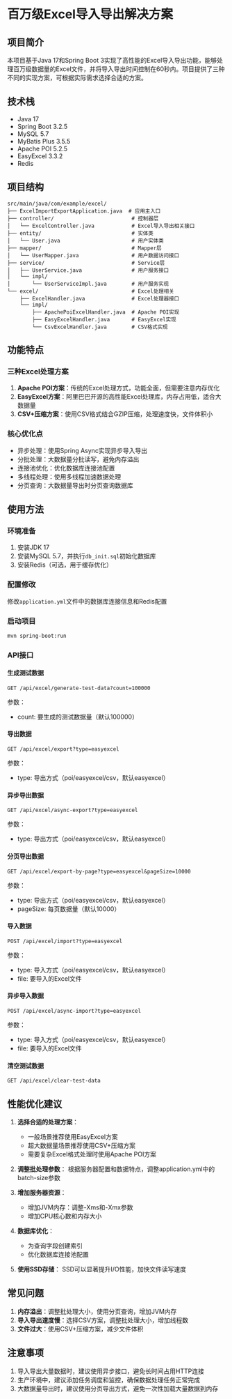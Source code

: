 # 百万级Excel导入导出解决方案

## 项目简介
本项目基于Java 17和Spring Boot 3实现了高性能的Excel导入导出功能，能够处理百万级数据量的Excel文件，并将导入导出时间控制在60秒内。项目提供了三种不同的实现方案，可根据实际需求选择合适的方案。

## 技术栈
- Java 17
- Spring Boot 3.2.5
- MySQL 5.7
- MyBatis Plus 3.5.5
- Apache POI 5.2.5
- EasyExcel 3.3.2
- Redis

## 项目结构
```
src/main/java/com/example/excel/
├── ExcelImportExportApplication.java  # 应用主入口
├── controller/                         # 控制器层
│   └── ExcelController.java            # Excel导入导出相关接口
├── entity/                             # 实体类
│   └── User.java                       # 用户实体类
├── mapper/                             # Mapper层
│   └── UserMapper.java                 # 用户数据访问接口
├── service/                            # Service层
│   ├── UserService.java                # 用户服务接口
│   └── impl/
│       └── UserServiceImpl.java        # 用户服务实现
└── excel/                              # Excel处理相关
    ├── ExcelHandler.java               # Excel处理器接口
    └── impl/
        ├── ApachePoiExcelHandler.java  # Apache POI实现
        ├── EasyExcelHandler.java       # EasyExcel实现
        └── CsvExcelHandler.java        # CSV格式实现
```

## 功能特点

### 三种Excel处理方案
1. **Apache POI方案**：传统的Excel处理方式，功能全面，但需要注意内存优化
2. **EasyExcel方案**：阿里巴巴开源的高性能Excel处理库，内存占用低，适合大数据量
3. **CSV+压缩方案**：使用CSV格式结合GZIP压缩，处理速度快，文件体积小

### 核心优化点
- 异步处理：使用Spring Async实现异步导入导出
- 分批处理：大数据量分批读写，避免内存溢出
- 连接池优化：优化数据库连接池配置
- 多线程处理：使用多线程加速数据处理
- 分页查询：大数据量导出时分页查询数据库

## 使用方法

### 环境准备
1. 安装JDK 17
2. 安装MySQL 5.7，并执行`db_init.sql`初始化数据库
3. 安装Redis（可选，用于缓存优化）

### 配置修改
修改`application.yml`文件中的数据库连接信息和Redis配置

### 启动项目
```bash
mvn spring-boot:run
```

### API接口

#### 生成测试数据
```
GET /api/excel/generate-test-data?count=100000
```
参数：
- count: 要生成的测试数据量（默认100000）

#### 导出数据
```
GET /api/excel/export?type=easyexcel
```
参数：
- type: 导出方式（poi/easyexcel/csv，默认easyexcel）

#### 异步导出数据
```
GET /api/excel/async-export?type=easyexcel
```
参数：
- type: 导出方式（poi/easyexcel/csv，默认easyexcel）

#### 分页导出数据
```
GET /api/excel/export-by-page?type=easyexcel&pageSize=10000
```
参数：
- type: 导出方式（poi/easyexcel/csv，默认easyexcel）
- pageSize: 每页数据量（默认10000）

#### 导入数据
```
POST /api/excel/import?type=easyexcel
```
参数：
- type: 导入方式（poi/easyexcel/csv，默认easyexcel）
- file: 要导入的Excel文件

#### 异步导入数据
```
POST /api/excel/async-import?type=easyexcel
```
参数：
- type: 导入方式（poi/easyexcel/csv，默认easyexcel）
- file: 要导入的Excel文件

#### 清空测试数据
```
GET /api/excel/clear-test-data
```

## 性能优化建议

1. **选择合适的处理方案**：
   - 一般场景推荐使用EasyExcel方案
   - 超大数据量场景推荐使用CSV+压缩方案
   - 需要复杂Excel格式处理时使用Apache POI方案

2. **调整批处理参数**：
   根据服务器配置和数据特点，调整application.yml中的batch-size参数

3. **增加服务器资源**：
   - 增加JVM内存：调整-Xms和-Xmx参数
   - 增加CPU核心数和内存大小

4. **数据库优化**：
   - 为查询字段创建索引
   - 优化数据库连接池配置

5. **使用SSD存储**：
   SSD可以显著提升I/O性能，加快文件读写速度

## 常见问题

1. **内存溢出**：调整批处理大小，使用分页查询，增加JVM内存
2. **导入导出速度慢**：选择CSV方案，调整批处理大小，增加线程数
3. **文件过大**：使用CSV+压缩方案，减少文件体积

## 注意事项
1. 导入导出大量数据时，建议使用异步接口，避免长时间占用HTTP连接
2. 生产环境中，建议添加任务调度和监控，确保数据处理任务正常完成
3. 大数据量导出时，建议使用分页导出方式，避免一次性加载大量数据到内存